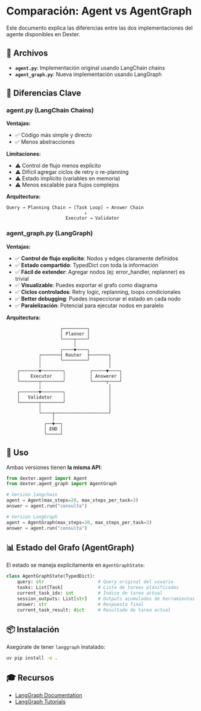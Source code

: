# Comparación: Agent vs AgentGraph

Este documento explica las diferencias entre las dos implementaciones del agente disponibles en Dexter.

## 📁 Archivos

- **`agent.py`**: Implementación original usando LangChain chains
- **`agent_graph.py`**: Nueva implementación usando LangGraph

## 🔄 Diferencias Clave

### agent.py (LangChain Chains)

**Ventajas:**

- ✅ Código más simple y directo
- ✅ Menos abstracciones

**Limitaciones:**

- ⚠️ Control de flujo menos explícito
- ⚠️ Difícil agregar ciclos de retry o re-planning
- ⚠️ Estado implícito (variables en memoria)
- ⚠️ Menos escalable para flujos complejos

**Arquitectura:**

```
Query → Planning Chain → [Task Loop] → Answer Chain
                             ↓
                      Executor → Validator
```

### agent_graph.py (LangGraph)

**Ventajas:**

- ✅ **Control de flujo explícito**: Nodos y edges claramente definidos
- ✅ **Estado compartido**: TypedDict con toda la información
- ✅ **Fácil de extender**: Agregar nodos (ej: error_handler, replanner) es trivial
- ✅ **Visualizable**: Puedes exportar el grafo como diagrama
- ✅ **Ciclos controlados**: Retry logic, replanning, loops condicionales
- ✅ **Better debugging**: Puedes inspeccionar el estado en cada nodo
- ✅ **Paralelización**: Potencial para ejecutar nodos en paralelo

**Arquitectura:**

```
                    ┌─────────┐
                    │ Planner │
                    └────┬────┘
                         │
                    ┌────▼────┐
            ┌───────┤ Router  ├───────┐
            │       └─────────┘       │
            │                         │
    ┌───────▼────────┐         ┌─────▼────┐
    │    Executor    │         │ Answerer │
    └───────┬────────┘         └─────┬────┘
            │                         │
    ┌───────▼────────┐                │
    │   Validator    │                │
    └───────┬────────┘                │
            │                         │
            └────┬────────────────────┘
                 │
              ┌──▼──┐
              │ END │
              └─────┘
```

## 🚀 Uso

Ambas versiones tienen **la misma API**:

```python
from dexter.agent import Agent
from dexter.agent_graph import AgentGraph

# Versión langchain
agent = Agent(max_steps=20, max_steps_per_task=3)
answer = agent.run("consulta")

# Versión LangGraph
agent = AgentGraph(max_steps=20, max_steps_per_task=3)
answer = agent.run("consulta")
```

## 📊 Estado del Grafo (AgentGraph)

El estado se maneja explícitamente en `AgentGraphState`:

```python
class AgentGraphState(TypedDict):
    query: str                    # Query original del usuario
    tasks: List[Task]             # Lista de tareas planificadas
    current_task_idx: int         # Índice de tarea actual
    session_outputs: List[str]    # Outputs acumulados de herramientas
    answer: str                   # Respuesta final
    current_task_result: dict     # Resultado de tarea actual
```

## 📦 Instalación

Asegúrate de tener `langgraph` instalado:

```bash
uv pip install -e .
```

## 🎓 Recursos

- [LangGraph Documentation](https://langchain-ai.github.io/langgraph/)
- [LangGraph Tutorials](https://langchain-ai.github.io/langgraph/tutorials/)
